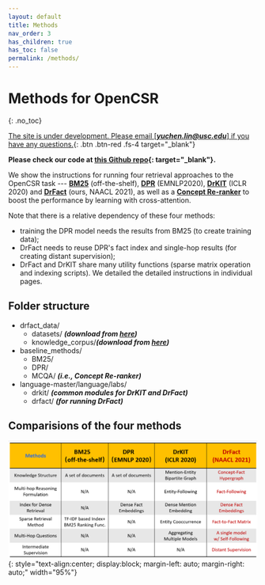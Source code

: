 ```yaml
---
layout: default
title: Methods
nav_order: 3
has_children: true
has_toc: false
permalink: /methods/
---
```


# Methods for OpenCSR
{: .no_toc}

[The site is under development. Please email [***yuchen.lin@usc.edu***] if you have any questions.](){: .btn .btn-red .fs-4 target="_blank"}

<!-- 
## Table of contents
{: .no_toc .text-delta }

- TOC
{:toc} -->

**Please check our code at [this Github repo](https://github.com/yuchenlin/OpenCSR/){: target="_blank"}.**

We show the instructions for running four retrieval approaches to the OpenCSR task --- [**BM25**](bm25) (off-the-shelf), [**DPR**](dpr) (EMNLP2020), [**DrKIT**](drkit) (ICLR 2020) and [**DrFact**](drkit) (ours, NAACL 2021), as well as a [**Concept Re-ranker**](reranker) to boost the performance by learning with cross-attention. 

Note that there is a relative dependency of these four methods:
- training the DPR model needs the results from BM25 (to create training data); 
- DrFact needs to reuse DPR's fact index and single-hop results (for creating distant supervision); 
- DrFact and DrKIT share many utility functions (sparse matrix operation and indexing scripts).  We detailed the detailed instructions in individual pages.

## Folder structure 

- drfact_data/
    - datasets/ **_(download from [here](/data#the-opencsr-datasets))_**
    - knowledge_corpus/**_(download from [here](/data#the-commonsense-knowledge-corpus))_**
- baseline_methods/
    - BM25/
    - DPR/
    - MCQA/     **_(i.e., Concept Re-ranker)_**
- language-master/language/labs/  
    - drkit/    **_(common modules for DrKIT and DrFact)_**
    - drfact/   **_(for running DrFact)_**



## Comparisions of the four methods 

![Comparisions](/images/comparisions.png){: style="text-align:center; display:block; margin-left: auto; margin-right: auto;" width="95%"}